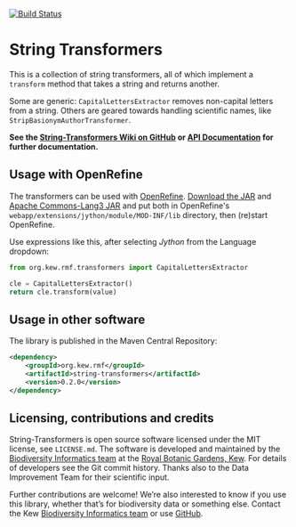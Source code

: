 [![Build Status](https://travis-ci.org/RBGKew/String-Transformers.svg?branch=master)](https://travis-ci.org/RBGKew/String-Transformers)

# String Transformers

This is a collection of string transformers, all of which implement a `transform` method that takes a string and returns another.

Some are generic: `CapitalLettersExtractor` removes non-capital letters from a string.  Others are geared towards handling scientific names, like `StripBasionymAuthorTransformer`.

**See the [String-Transformers Wiki on GitHub](https://github.com/RBGKew/String-Transformers/wiki) or [API Documentation](https://rbgkew.github.io/String-Transformers/apidocs/0.2.0/) for further documentation.**

## Usage with OpenRefine

The transformers can be used with [OpenRefine](http://www.openrefine.org/).  [Download the JAR](http://repo1.maven.org/maven2/org/kew/rmf/string-transformers/0.2.0/string-transformers-0.2.0.jar)
and [Apache Commons-Lang3 JAR](http://repo1.maven.org/maven2/org/apache/commons/commons-lang3/3.3.2/commons-lang3-3.3.2.jar) and
put both in OpenRefine's `webapp/extensions/jython/module/MOD-INF/lib` directory, then (re)start OpenRefine.

Use expressions like this, after selecting _Jython_ from the Language dropdown:

```python
from org.kew.rmf.transformers import CapitalLettersExtractor

cle = CapitalLettersExtractor()
return cle.transform(value)
```

## Usage in other software

The library is published in the Maven Central Repository:

```xml
<dependency>
	<groupId>org.kew.rmf</groupId>
	<artifactId>string-transformers</artifactId>
	<version>0.2.0</version>
</dependency>
```

## Licensing, contributions and credits

String-Transformers is open source software licensed under the MIT license, see `LICENSE.md`. The software is developed and maintained by the [Biodiversity Informatics team](http://www.kew.org/science-conservation/people-and-data/science-directory/teams/biodiversity-informatics-and-spatial) at the [Royal Botanic Gardens, Kew](http://www.kew.org/). For details of
developers see the Git commit history.  Thanks also to the Data Improvement Team for their scientific input.

Further contributions are welcome!  We’re also interested to know if you use this library, whether that’s for biodiversity data or something else.  Contact the Kew [Biodiversity Informatics team](mailto:bi@kew.org?subject=String-Transformers) or
use [GitHub](https://github.com/RBGKew/String-Transformers).

